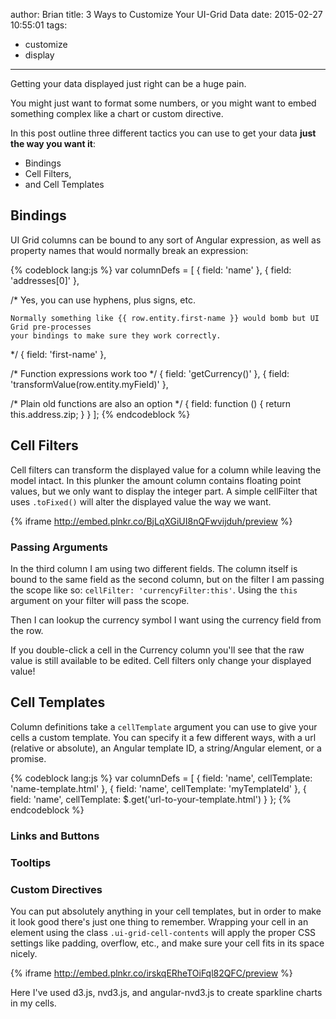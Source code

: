author: Brian
title: 3 Ways to Customize Your UI-Grid Data
date: 2015-02-27 10:55:01
tags:
 - customize
 - display
---

<!-- 5 ways to display data the way you want -->

Getting your data displayed just right can be a huge pain.

You might just want to format some numbers, or you might want to embed something complex like a chart or custom directive.

In this post outline three different tactics you can use to get your data **just the way you want it**:

* Bindings
* Cell Filters,
* and Cell Templates

## Bindings

UI Grid columns can be bound to any sort of Angular expression, as well as property names that would normally break an expression:

{% codeblock lang:js %}
var columnDefs = [
  { field: 'name' },
  { field: 'addresses[0]' },

  /*
    Yes, you can use hyphens, plus signs, etc.

    Normally something like {{ row.entity.first-name }} would bomb but UI Grid pre-processes
    your bindings to make sure they work correctly.
  */
  { field: 'first-name' }, 

  /* Function expressions work too */
  { field: 'getCurrency()' },
  { field: 'transformValue(row.entity.myField)' },

  /* Plain old functions are also an option */
  { field: function () { return this.address.zip; } }
];
{% endcodeblock %}

## Cell Filters

Cell filters can transform the displayed value for a column while leaving the model intact. In this plunker the amount column contains floating point values, but we only want to display the integer part. A simple cellFilter that uses `.toFixed()` will alter the displayed value the way we want.

{% iframe http://embed.plnkr.co/BjLqXGiUI8nQFwvijduh/preview %}

### Passing Arguments ###

In the third column I am using two different fields. The column itself is bound to the same field as the second column, but on the filter I am passing the scope like so: `cellFilter: 'currencyFilter:this'`.  Using the `this` argument on your filter will pass the scope.

Then I can lookup the currency symbol I want using the currency field from the row.

If you double-click a cell in the Currency column you'll see that the raw value is still available to be edited. Cell filters only change your displayed value!

## Cell Templates ##

Column definitions take a `cellTemplate` argument you can use to give your cells a custom template. You can specify it a few different ways, with a url (relative or absolute), an Angular template ID, a string/Angular element, or a promise.

{% codeblock lang:js %}
var columnDefs = [
  { field: 'name', cellTemplate: 'name-template.html' },
  { field: 'name', cellTemplate: 'myTemplateId' },
  { field: 'name', cellTemplate: $.get('url-to-your-template.html') }
};
{% endcodeblock %}

### Links and Buttons ###

### Tooltips ###

### Custom Directives ###

You can put absolutely anything in your cell templates, but in order to make it look good there's just one thing to remember. Wrapping your cell in an element using the class `.ui-grid-cell-contents` will apply the proper CSS settings like padding, overflow, etc., and make sure your cell fits in its space nicely.

{% iframe http://embed.plnkr.co/irskqERheTOiFql82QFC/preview %}

Here I've used d3.js, nvd3.js, and angular-nvd3.js to create sparkline charts in my cells.

